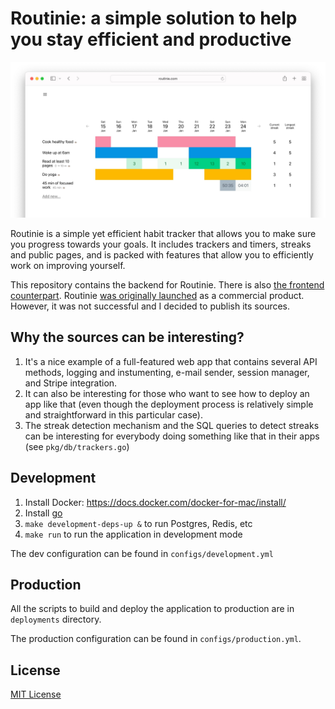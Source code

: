 # Routinie: a simple solution to help you stay efficient and productive

![Routinie](./extras/routinie.jpg)

Routinie is a simple yet efficient habit tracker that allows you to make sure you progress towards your goals. 
It includes trackers and timers, streaks and public pages, and is packed with features that allow you to efficiently work on improving yourself.

This repository contains the backend for Routinie. There is also [the frontend counterpart](http://github.com/alwx/routinie-frontend).
Routinie [was originally launched](https://www.producthunt.com/products/routinie) as a commercial product. However, it was not successful and I decided to publish its sources.

## Why the sources can be interesting?

1. It's a nice example of a full-featured web app that contains several API methods, logging and instumenting, e-mail sender, session manager, and Stripe integration.
1. It can also be interesting for those who want to see how to deploy an app like that (even though the deployment process is relatively simple and straightforward in this particular case).
1. The streak detection mechanism and the SQL queries to detect streaks can be interesting for everybody doing something like that in their apps (see `pkg/db/trackers.go`)

## Development

1. Install Docker: https://docs.docker.com/docker-for-mac/install/ 
1. Install [go](https://github.com/golang/go)
1. `make development-deps-up &` to run Postgres, Redis, etc
1. `make run` to run the application in development mode

The dev configuration can be found in `configs/development.yml`

## Production

All the scripts to build and deploy the application to production are in `deployments` directory.

The production configuration can be found in `configs/production.yml`.

## License

[MIT License](./LICENSE.txt)